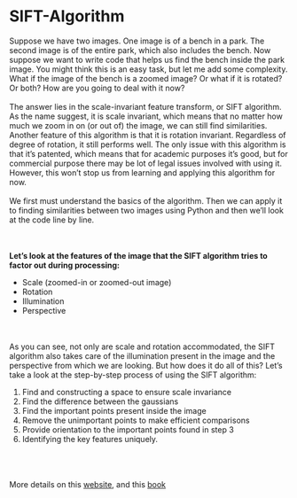 # SIFT-Algorithm

Suppose we have two images. One image is of a bench in a park. The
second image is of the entire park, which also includes the bench. Now
suppose we want to write code that helps us find the bench inside the
park image. You might think this is an easy task, but let me add some
complexity. What if the image of the bench is a zoomed image? Or what if
it is rotated? Or both? How are you going to deal with it now?
<br><br>The answer lies in the scale-invariant feature transform, or SIFT
algorithm. As the name suggest, it is scale invariant, which means that no
matter how much we zoom in on (or out of) the image, we can still find
similarities. Another feature of this algorithm is that it is rotation invariant.
Regardless of degree of rotation, it still performs well. The only issue
with this algorithm is that it’s patented, which means that for academic
purposes it’s good, but for commercial purpose there may be lot of legal
issues involved with using it. However, this won’t stop us from learning
and applying this algorithm for now.
<br><br>We first must understand the basics of the algorithm. Then we can
apply it to finding similarities between two images using Python and then
we’ll look at the code line by line.

<br><br>**Let’s look at the features of the image that the SIFT algorithm tries to
factor out during processing:**

- Scale (zoomed-in or zoomed-out image)
- Rotation
- Illumination
- Perspective

<br><br>As you can see, not only are scale and rotation accommodated, the
SIFT algorithm also takes care of the illumination present in the image and
the perspective from which we are looking. But how does it do all of this?
Let’s take a look at the step-by-step process of using the SIFT algorithm:
1. Find and constructing a space to ensure scale
invariance
2. Find the difference between the gaussians
3. Find the important points present inside the image
4. Remove the unimportant points to make efficient
comparisons
5. Provide orientation to the important points found in
step 3
6. Identifying the key features uniquely.

<br><br><br>More details on this [website](https://docs.opencv.org/4.x/da/df5/tutorial_py_sift_intro.html), and this [book](https://drive.google.com/file/d/1-9nGcvsh-ueEHQweB6VeciX7tZIURJ_m/view?usp=sharing)
